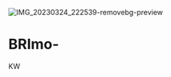 ![IMG_20230324_222539-removebg-preview](https://user-images.githubusercontent.com/130748953/233794883-cdee3fdc-48dc-4435-9b87-9d30f9c9c7bb.png)
# BRImo-
KW
